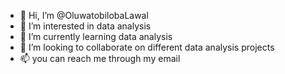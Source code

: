 - 👋 Hi, I’m @OluwatobilobaLawal
- 👀 I’m interested in data analysis
- 🌱 I’m currently learning data analysis
- 💞️ I’m looking to collaborate on different data analysis projects 
- 📫 you can reach me through my email

<!---
OluwatobilobaLawal/OluwatobilobaLawal is a ✨ special ✨ repository because its `README.md` (this file) appears on your GitHub profile.
You can click the Preview link to take a look at your changes.
--->
